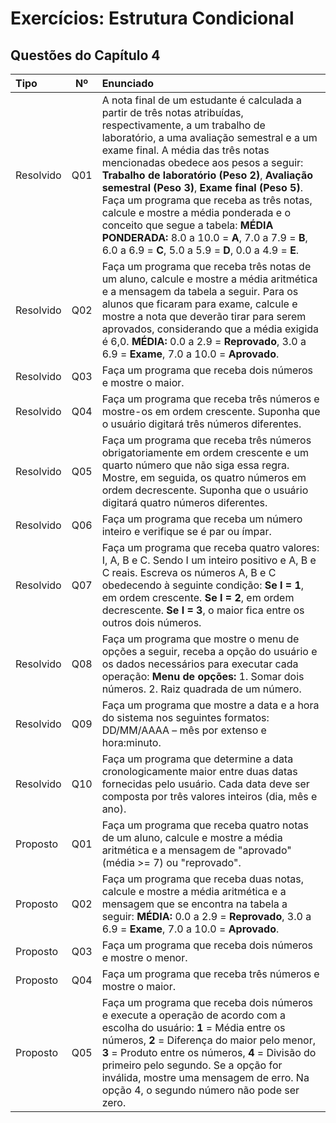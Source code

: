 # Exercícios: Estrutura Condicional

## Questões do Capítulo 4

| Tipo      | Nº  | Enunciado                                                                                                                                                                                                                                                                                                                                                                                                                                                                                                                                                 |
| :-------- | :-: | :-------------------------------------------------------------------------------------------------------------------------------------------------------------------------------------------------------------------------------------------------------------------------------------------------------------------------------------------------------------------------------------------------------------------------------------------------------------------------------------------------------------------------------------------------------- |
| Resolvido | Q01 | A nota final de um estudante é calculada a partir de três notas atribuídas, respectivamente, a um trabalho de laboratório, a uma avaliação semestral e a um exame final. A média das três notas mencionadas obedece aos pesos a seguir: **Trabalho de laboratório (Peso 2)**, **Avaliação semestral (Peso 3)**, **Exame final (Peso 5)**. Faça um programa que receba as três notas, calcule e mostre a média ponderada e o conceito que segue a tabela: **MÉDIA PONDERADA:** 8.0 a 10.0 = **A**, 7.0 a 7.9 = **B**, 6.0 a 6.9 = **C**, 5.0 a 5.9 = **D**, 0.0 a 4.9 = **E**. |
| Resolvido | Q02 | Faça um programa que receba três notas de um aluno, calcule e mostre a média aritmética e a mensagem da tabela a seguir. Para os alunos que ficaram para exame, calcule e mostre a nota que deverão tirar para serem aprovados, considerando que a média exigida é 6,0. **MÉDIA:** 0.0 a 2.9 = **Reprovado**, 3.0 a 6.9 = **Exame**, 7.0 a 10.0 = **Aprovado**.                                                                                                                                                                                                                              |
| Resolvido | Q03 | Faça um programa que receba dois números e mostre o maior.                                                                                                                                                                                                                                                                                                                                                                                                                                                                                               |
| Resolvido | Q04 | Faça um programa que receba três números e mostre-os em ordem crescente. Suponha que o usuário digitará três números diferentes.                                                                                                                                                                                                                                                                                                                                                                                                                             |
| Resolvido | Q05 | Faça um programa que receba três números obrigatoriamente em ordem crescente e um quarto número que não siga essa regra. Mostre, em seguida, os quatro números em ordem decrescente. Suponha que o usuário digitará quatro números diferentes.                                                                                                                                                                                                                                                                                                                 |
| Resolvido | Q06 | Faça um programa que receba um número inteiro e verifique se é par ou ímpar.                                                                                                                                                                                                                                                                                                                                                                                                                                                                              |
| Resolvido | Q07 | Faça um programa que receba quatro valores: I, A, B e C. Sendo I um inteiro positivo e A, B e C reais. Escreva os números A, B e C obedecendo à seguinte condição: **Se I = 1**, em ordem crescente. **Se I = 2**, em ordem decrescente. **Se I = 3**, o maior fica entre os outros dois números.                                                                                                                                                                                                                                                                         |
| Resolvido | Q08 | Faça um programa que mostre o menu de opções a seguir, receba a opção do usuário e os dados necessários para executar cada operação: **Menu de opções:** 1. Somar dois números. 2. Raiz quadrada de um número.                                                                                                                                                                                                                                                                                                                                                |
| Resolvido | Q09 | Faça um programa que mostre a data e a hora do sistema nos seguintes formatos: DD/MM/AAAA – mês por extenso e hora:minuto.                                                                                                                                                                                                                                                                                                                                                                                                                                   |
| Resolvido | Q10 | Faça um programa que determine a data cronologicamente maior entre duas datas fornecidas pelo usuário. Cada data deve ser composta por três valores inteiros (dia, mês e ano).                                                                                                                                                                                                                                                                                                                                                                              |
| Proposto  | Q01 | Faça um programa que receba quatro notas de um aluno, calcule e mostre a média aritmética e a mensagem de "aprovado" (média >= 7) ou "reprovado".                                                                                                                                                                                                                                                                                                                                                                                                            |
| Proposto  | Q02 | Faça um programa que receba duas notas, calcule e mostre a média aritmética e a mensagem que se encontra na tabela a seguir: **MÉDIA:** 0.0 a 2.9 = **Reprovado**, 3.0 a 6.9 = **Exame**, 7.0 a 10.0 = **Aprovado**.                                                                                                                                                                                                                                                                                                                                           |
| Proposto  | Q03 | Faça um programa que receba dois números e mostre o menor.                                                                                                                                                                                                                                                                                                                                                                                                                                                                                                |
| Proposto  | Q04 | Faça um programa que receba três números e mostre o maior.                                                                                                                                                                                                                                                                                                                                                                                                                                                                                                |
| Proposto  | Q05 | Faça um programa que receba dois números e execute a operação de acordo com a escolha do usuário: **1** = Média entre os números, **2** = Diferença do maior pelo menor, **3** = Produto entre os números, **4** = Divisão do primeiro pelo segundo. Se a opção for inválida, mostre uma mensagem de erro. Na opção 4, o segundo número não pode ser zero.                                                                                                                                                                                                                         |









